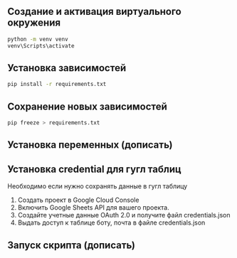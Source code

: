 ## Создание и активация виртуального окружения

```bash
python -m venv venv
venv\Scripts\activate
```

## Установка зависимостей


```bash
pip install -r requirements.txt
```

## Сохранение новых зависимостей

```bash
pip freeze > requirements.txt
```

## Установка переменных (дописать)


## Установка credential для гугл таблиц

Необходимо если нужно сохранять данные в гугл таблицу

1. Создать проект в Google Cloud Console
2. Включить Google Sheets API для вашего проекта.
3. Создайте учетные данные OAuth 2.0 и получите файл credentials.json
4. Выдать доступ к таблице боту, почта в файле credentials.json

## Запуск скрипта (дописать)